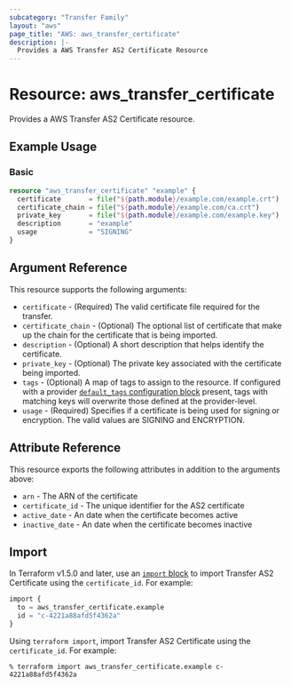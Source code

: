```yaml
---
subcategory: "Transfer Family"
layout: "aws"
page_title: "AWS: aws_transfer_certificate"
description: |-
  Provides a AWS Transfer AS2 Certificate Resource
---
```


# Resource: aws_transfer_certificate

Provides a AWS Transfer AS2 Certificate resource.

## Example Usage

### Basic

```terraform
resource "aws_transfer_certificate" "example" {
  certificate       = file("${path.module}/example.com/example.crt")
  certificate_chain = file("${path.module}/example.com/ca.crt")
  private_key       = file("${path.module}/example.com/example.key")
  description       = "example"
  usage             = "SIGNING"
}
```

## Argument Reference

This resource supports the following arguments:

* `certificate` - (Required) The valid certificate file required for the transfer.
* `certificate_chain` - (Optional) The optional list of certificate that make up the chain for the certificate that is being imported.
* `description` - (Optional) A short description that helps identify the certificate.
* `private_key` - (Optional) The private key associated with the certificate being imported.
* `tags` - (Optional) A map of tags to assign to the resource. If configured with a provider [`default_tags` configuration block](https://registry.terraform.io/providers/hashicorp/aws/latest/docs#default_tags-configuration-block) present, tags with matching keys will overwrite those defined at the provider-level.
* `usage` - (Required) Specifies if a certificate is being used for signing or encryption. The valid values are SIGNING and ENCRYPTION.

## Attribute Reference

This resource exports the following attributes in addition to the arguments above:

* `arn` - The ARN of the certificate
* `certificate_id` - The unique identifier for the AS2 certificate
* `active_date` - An date when the certificate becomes active
* `inactive_date` - An date when the certificate becomes inactive

## Import

In Terraform v1.5.0 and later, use an [`import` block](https://developer.hashicorp.com/terraform/language/import) to import Transfer AS2 Certificate using the `certificate_id`. For example:

```terraform
import {
  to = aws_transfer_certificate.example
  id = "c-4221a88afd5f4362a"
}
```

Using `terraform import`, import Transfer AS2 Certificate using the `certificate_id`. For example:

```console
% terraform import aws_transfer_certificate.example c-4221a88afd5f4362a
```

